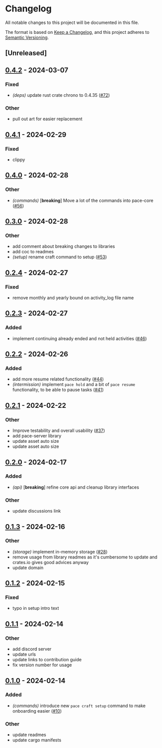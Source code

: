 # Changelog

All notable changes to this project will be documented in this file.

The format is based on [Keep a Changelog](https://keepachangelog.com/en/1.0.0/),
and this project adheres to
[Semantic Versioning](https://semver.org/spec/v2.0.0.html).

## [Unreleased]

## [0.4.2](https://github.com/pace-rs/pace/compare/pace_cli-v0.4.1...pace_cli-v0.4.2) - 2024-03-07

### Fixed
- *(deps)* update rust crate chrono to 0.4.35 ([#72](https://github.com/pace-rs/pace/pull/72))

### Other
- pull out art for easier replacement

## [0.4.1](https://github.com/pace-rs/pace/compare/pace_cli-v0.4.0...pace_cli-v0.4.1) - 2024-02-29

### Fixed
- clippy

## [0.4.0](https://github.com/pace-rs/pace/compare/pace_cli-v0.3.0...pace_cli-v0.4.0) - 2024-02-28

### Other
- *(commands)* [**breaking**] Move a lot of the commands into pace-core ([#56](https://github.com/pace-rs/pace/pull/56))

## [0.3.0](https://github.com/pace-rs/pace/compare/pace_cli-v0.2.4...pace_cli-v0.3.0) - 2024-02-28

### Other
- add comment about breaking changes to libraries
- add coc to readmes
- *(setup)* rename craft command to setup ([#53](https://github.com/pace-rs/pace/pull/53))

## [0.2.4](https://github.com/pace-rs/pace/compare/pace_cli-v0.2.3...pace_cli-v0.2.4) - 2024-02-27

### Fixed
- remove monthly and yearly bound on activity_log file name

## [0.2.3](https://github.com/pace-rs/pace/compare/pace_cli-v0.2.2...pace_cli-v0.2.3) - 2024-02-27

### Added
- implement continuing already ended and not held activities ([#46](https://github.com/pace-rs/pace/pull/46))

## [0.2.2](https://github.com/pace-rs/pace/compare/pace_cli-v0.2.1...pace_cli-v0.2.2) - 2024-02-26

### Added
- add more resume related functionality ([#44](https://github.com/pace-rs/pace/pull/44))
- *(intermission)* implement `pace hold` and a bit of `pace resume` functionality, to be able to pause tasks ([#41](https://github.com/pace-rs/pace/pull/41))

## [0.2.1](https://github.com/pace-rs/pace/compare/pace_cli-v0.2.0...pace_cli-v0.2.1) - 2024-02-22

### Other
- Improve testability and overall usability ([#37](https://github.com/pace-rs/pace/pull/37))
- add pace-server library
- update asset auto size
- update asset auto size

## [0.2.0](https://github.com/pace-rs/pace/compare/pace_cli-v0.1.3...pace_cli-v0.2.0) - 2024-02-17

### Added
- *(api)* [**breaking**] refine core api and cleanup library interfaces

### Other
- update discussions link

## [0.1.3](https://github.com/pace-rs/pace/compare/pace_cli-v0.1.2...pace_cli-v0.1.3) - 2024-02-16

### Other

- *(storage)* implement in-memory storage
  ([#28](https://github.com/pace-rs/pace/pull/28))
- remove usage from library readmes as it's cumbersome to update and crates.io
  gives good advices anyway
- update domain

## [0.1.2](https://github.com/pace-rs/pace/compare/pace_cli-v0.1.1...pace_cli-v0.1.2) - 2024-02-15

### Fixed

- typo in setup intro text

## [0.1.1](https://github.com/pace-rs/pace/compare/pace_cli-v0.1.0...pace_cli-v0.1.1) - 2024-02-14

### Other

- add discord server
- update urls
- update links to contribution guide
- fix version number for usage

## [0.1.0](https://github.com/pace-rs/pace/releases/tag/pace_cli-v0.1.0) - 2024-02-14

### Added

- *(commands)* introduce new `pace craft setup` command to make onboarding
  easier ([#10](https://github.com/pace-rs/pace/pull/10))

### Other

- update readmes
- update cargo manifests
